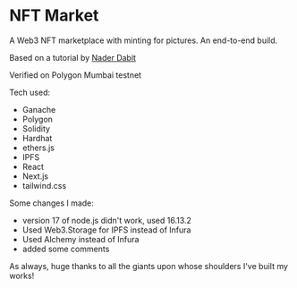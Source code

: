 # NFT Market

A Web3 NFT marketplace with minting for pictures. An end-to-end build.

Based on a tutorial by [Nader Dabit](https://www.youtube.com/watch?v=GKJBEEXUha0)

Verified on Polygon Mumbai testnet

Tech used:

- Ganache
- Polygon
- Solidity
- Hardhat
- ethers.js
- IPFS
- React
- Next.js
- tailwind.css

Some changes I made:

- version 17 of node.js didn't work, used 16.13.2
- Used Web3.Storage for IPFS instead of Infura
- Used Alchemy instead of Infura
- added some comments

As always, huge thanks to all the giants upon whose shoulders I've built my works!
